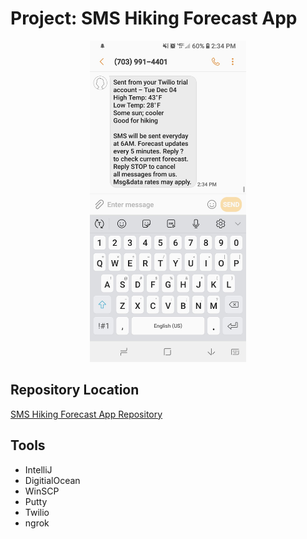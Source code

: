 # Project: SMS Hiking Forecast App

<p align="center"><img src="ssapp.jpg" width="250"/></p>

## Repository Location
[SMS Hiking Forecast App Repository](https://github.com/suy703/SMS-Hiking-Forecast-App "SMS Hiking Forecast App Repository")

## Tools
<ul>
  <li>IntelliJ</li>
  <li>DigitialOcean</li>
  <li>WinSCP</li>
  <li>Putty</li>
  <li>Twilio</li>
  <li>ngrok</li>
</ul>
